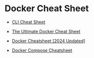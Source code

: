 # Docker Cheat Sheet
- [CLI Cheat Sheet](https://docs.docker.com/get-started/docker_cheatsheet.pdf)

- [The Ultimate Docker Cheat Sheet](https://dockerlabs.collabnix.com/docker/cheatsheet/)

- [Docker Cheatsheet [2024 Updated]](https://collabnix.com/docker-cheatsheet/)

- [Docker Compose Cheatsheet](https://collabnix.com/docker-compose-cheatsheet/)
